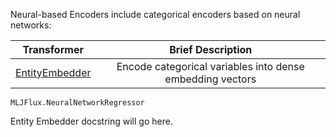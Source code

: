 Neural-based Encoders include categorical encoders based on neural networks:

| Transformer | Brief Description |
|:----------:|:----------:|
| [EntityEmbedder](@ref) | Encode categorical variables into dense embedding vectors |

```@docs
MLJFlux.NeuralNetworkRegressor
```


Entity Embedder docstring will go here.